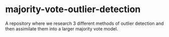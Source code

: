 # majority-vote-outlier-detection
A repository where we research 3 different methods of outlier detection and then assimilate them into a larger majority vote model.

